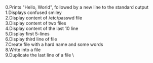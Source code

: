 0.Prints "Hello, World", followed by a new line to the standard output \
1.Displays confused smiley \
2.Display content of /etc/passwd file \
3.Display content of two files \
4.Display content of the last 10 line \
5.Display first 5-lines \
6.Display third line of file \
7.Create file with a hard name and some words \
8.Write into a file \
9.Duplicate the last line of a file \
